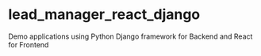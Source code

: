 # lead_manager_react_django
Demo applications using Python Django framework for Backend and React for Frontend
